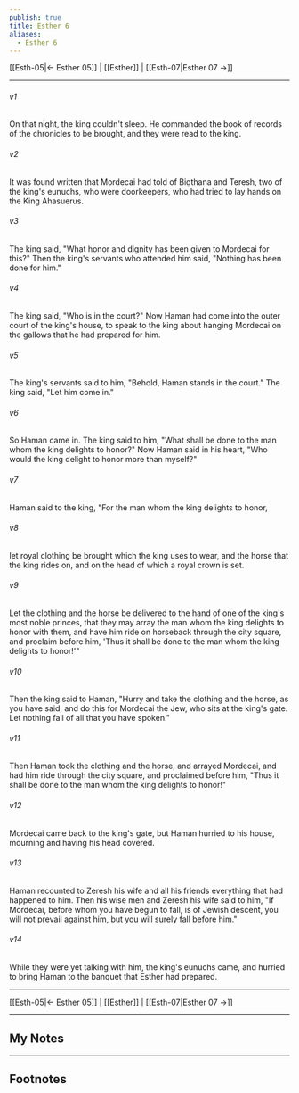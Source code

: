 ```yaml
---
publish: true
title: Esther 6
aliases:
  - Esther 6
---
```


[[Esth-05|← Esther 05]] | [[Esther]] | [[Esth-07|Esther 07 →]]
***



###### v1 
On that night, the king couldn't sleep. He commanded the book of records of the chronicles to be brought, and they were read to the king. 

###### v2 
It was found written that Mordecai had told of Bigthana and Teresh, two of the king's eunuchs, who were doorkeepers, who had tried to lay hands on the King Ahasuerus. 

###### v3 
The king said, "What honor and dignity has been given to Mordecai for this?" Then the king's servants who attended him said, "Nothing has been done for him." 

###### v4 
The king said, "Who is in the court?" Now Haman had come into the outer court of the king's house, to speak to the king about hanging Mordecai on the gallows that he had prepared for him. 

###### v5 
The king's servants said to him, "Behold, Haman stands in the court." The king said, "Let him come in." 

###### v6 
So Haman came in. The king said to him, "What shall be done to the man whom the king delights to honor?" Now Haman said in his heart, "Who would the king delight to honor more than myself?" 

###### v7 
Haman said to the king, "For the man whom the king delights to honor, 

###### v8 
let royal clothing be brought which the king uses to wear, and the horse that the king rides on, and on the head of which a royal crown is set. 

###### v9 
Let the clothing and the horse be delivered to the hand of one of the king's most noble princes, that they may array the man whom the king delights to honor with them, and have him ride on horseback through the city square, and proclaim before him, 'Thus it shall be done to the man whom the king delights to honor!'" 

###### v10 
Then the king said to Haman, "Hurry and take the clothing and the horse, as you have said, and do this for Mordecai the Jew, who sits at the king's gate. Let nothing fail of all that you have spoken." 

###### v11 
Then Haman took the clothing and the horse, and arrayed Mordecai, and had him ride through the city square, and proclaimed before him, "Thus it shall be done to the man whom the king delights to honor!" 

###### v12 
Mordecai came back to the king's gate, but Haman hurried to his house, mourning and having his head covered. 

###### v13 
Haman recounted to Zeresh his wife and all his friends everything that had happened to him. Then his wise men and Zeresh his wife said to him, "If Mordecai, before whom you have begun to fall, is of Jewish descent, you will not prevail against him, but you will surely fall before him." 

###### v14 
While they were yet talking with him, the king's eunuchs came, and hurried to bring Haman to the banquet that Esther had prepared.

***
[[Esth-05|← Esther 05]] | [[Esther]] | [[Esth-07|Esther 07 →]]

---
## My Notes

---
## Footnotes